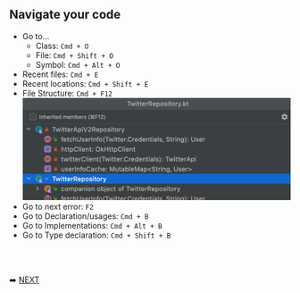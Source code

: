 ## Navigate your code

* Go to...
  * Class: `Cmd + O`
  * File: `Cmd + Shift + O`
  * Symbol: `Cmd + Alt + O`
* Recent files: `Cmd + E`
* Recent locations: `Cmd + Shift + E`
* File Structure: `Cmd + F12`
  ![file structure](img/file-structure.png)
* Go to next error: `F2`
* Go to Declaration/usages: `Cmd + B`
* Go to Implementations: `Cmd + Alt + B`
* Go to Type declaration: `Cmd + Shift + B`

<br/>
<br/>

➡️ [NEXT](008.md)
